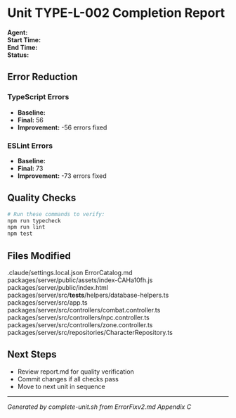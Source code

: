 # Unit TYPE-L-002 Completion Report

**Agent:**   
**Start Time:**   
**End Time:**   
**Status:**   

## Error Reduction

### TypeScript Errors
- **Baseline:** 
- **Final:** 56
- **Improvement:** -56 errors fixed

### ESLint Errors
- **Baseline:** 
- **Final:** 73
- **Improvement:** -73 errors fixed

## Quality Checks

```bash
# Run these commands to verify:
npm run typecheck
npm run lint
npm test
```

## Files Modified
.claude/settings.local.json
ErrorCatalog.md
packages/server/public/assets/index-CAHa10fh.js
packages/server/public/index.html
packages/server/src/__tests__/helpers/database-helpers.ts
packages/server/src/app.ts
packages/server/src/controllers/combat.controller.ts
packages/server/src/controllers/npc.controller.ts
packages/server/src/controllers/zone.controller.ts
packages/server/src/repositories/CharacterRepository.ts

## Next Steps
- Review report.md for quality verification
- Commit changes if all checks pass
- Move to next unit in sequence

---
*Generated by complete-unit.sh from ErrorFixv2.md Appendix C*
